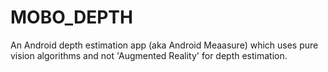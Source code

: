 # MOBO_DEPTH

An Android depth estimation app (aka Android Meaasure)  which uses pure vision algorithms and not 'Augmented Reality' for depth estimation.

